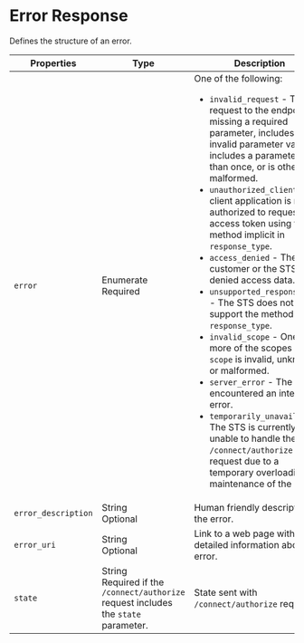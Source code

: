 <!--title:start-->
# Error Response
<!--title:end-->
<!--shortdesc:start-->

Defines the structure of an error.
<!--shortdesc:end-->
<!--desc:start-->
<!--desc:end-->
<!--properties:start-->

| Properties | Type | Description |
|--- |--- | --- |
| `error` | Enumerate<br/>Required | One of the following:<ul><li>`invalid_request` - The request to the endpoint is missing a required parameter, includes an invalid parameter value, includes a parameter more than once, or is otherwise malformed.</li><li>`unauthorized_client` - The client application is not authorized to request an access token using the method implicit in `response_type`.</li><li> `access_denied` - The customer or the STS denied access data.</li><li>`unsupported_response_type` - The STS does not support the method in `response_type`.</li><li>`invalid_scope` - One or more of the scopes in `scope` is invalid, unknown, or malformed.</li><li>`server_error` - The STS encountered an internal error.</li><li>`temporarily_unavailable`- The STS is currently unable to handle the `/connect/authorize` request due to a temporary overloading or maintenance of the server.</li></ul> |
|`error_description` | String<br/>Optional |Human friendly description of the error.|
| `error_uri` | String<br/>Optional | Link to a web page with detailed information about the error. |
|`state` | String<br/>Required if the `/connect/authorize` request includes the `state` parameter.| State sent with `/connect/authorize` request.|

<!--properties:end-->

<!--example:start-->
<!--example:end-->